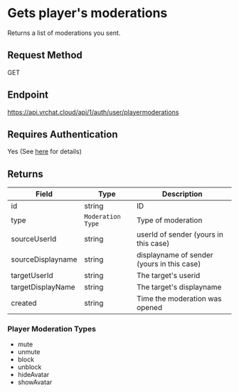 # Gets player's moderations

Returns a list of moderations you sent.

## Request Method
GET

## Endpoint
https://api.vrchat.cloud/api/1/auth/user/playermoderations

## Requires Authentication
Yes (See [here](/GettingStarted/QuickStart?id=authorization) for details)

## Returns

Field | Type | Description
------|------|------------
id | string | ID
type | `Moderation Type` | Type of moderation
sourceUserId | string | userId of sender (yours in this case)
sourceDisplayname | string | displayname of sender (yours in this case)
targetUserId | string | The target's userid
targetDisplayName | string | The target's displayname
created | string | Time the moderation was opened

### Player Moderation Types

  - mute
  - unmute
  - block
  - unblock
  - hideAvatar
  - showAvatar
